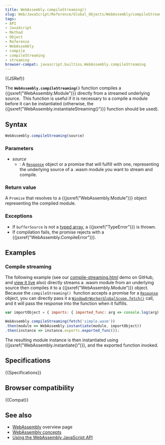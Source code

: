 ```yaml
---
title: WebAssembly.compileStreaming()
slug: Web/JavaScript/Reference/Global_Objects/WebAssembly/compileStreaming
tags:
- API
- JavaScript
- Method
- Object
- Reference
- WebAssembly
- compile
- compileStreaming
- streaming
browser-compat: javascript.builtins.WebAssembly.compileStreaming
---
```

{{JSRef}}

The **`WebAssembly.compileStreaming()`** function compiles a
{{jsxref("WebAssembly.Module")}} directly from a streamed underlying
source.  This function is useful if it is necessary to a compile a module before
it can be instantiated (otherwise, the
{{jsxref("WebAssembly.instantiateStreaming()")}} function should
be used).

## Syntax

```js
WebAssembly.compileStreaming(source)
```

### Parameters

- _source_
  - : A
    [`Response`](/en-US/docs/Web/API/Response "The Response interface of the Fetch API represents the response to a request.")
    object or a promise that will fulfill with one, representing the underlying
    source of a .wasm module you want to stream and compile.

### Return value

A `Promise` that resolves to a {{jsxref("WebAssembly.Module")}}
object representing the compiled module.

### Exceptions

- If `bufferSource` is not a
  [typed array](/en-US/docs/Web/JavaScript/Typed_arrays), a
  {{jsxref("TypeError")}} is thrown.
- If compilation fails, the promise rejects with a
  {{jsxref("WebAssembly.CompileError")}}.

## Examples

### Compile streaming

The following example (see our
[compile-streaming.html](https://github.com/mdn/webassembly-examples/blob/master/js-api-examples/compile-streaming.html)
demo on GitHub, and
[view it live](https://mdn.github.io/webassembly-examples/js-api-examples/compile-streaming.html)
also) directly streams a .wasm module from an underlying source then compiles it
to a {{jsxref("WebAssembly.Module")}} object. Because the
`compileStreaming()`  function accepts a promise for a
[`Response`](/en-US/docs/Web/API/Response "The Response interface of the Fetch API represents the response to a request.")
object, you can directly pass it a
[`WindowOrWorkerGlobalScope.fetch()`](/en-US/docs/Web/API/WindowOrWorkerGlobalScope/fetch "The fetch() method of the WindowOrWorkerGlobalScope mixin starts the process of fetching a resource from the network, returning a promise which is fulfilled once the response is available.")
call, and it will pass the response into the function when it fulfills.

```js
var importObject = { imports: { imported_func: arg => console.log(arg) } };

WebAssembly.compileStreaming(fetch('simple.wasm'))
.then(module => WebAssembly.instantiate(module, importObject))
.then(instance => instance.exports.exported_func());
```

The resulting module instance is then instantiated using
{{jsxref("WebAssembly.instantiate()")}}, and the exported function
invoked.

## Specifications

{{Specifications}}

## Browser compatibility

{{Compat}}

## See also

- [WebAssembly](/en-US/docs/WebAssembly) overview page
- [WebAssembly concepts](/en-US/docs/WebAssembly/Concepts)
- [Using the WebAssembly JavaScript API](/en-US/docs/WebAssembly/Using_the_JavaScript_API)
